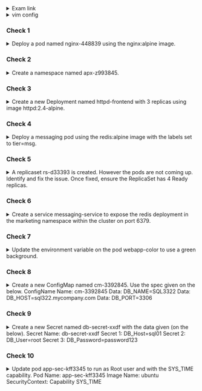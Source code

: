 <details><summary>Exam link</summary>
https://kodekloud.com/topic/mock-exam-1-5/
</p></details>

<details><summary>vim config</summary>
<p>
  
```bash
export dy='--dry-run=client -o yaml' fg='--force --grace-period 0' && \
alias k=kubectl && source <(kubectl completion bash | sed 's/kubectl/k/g') && \
echo "source <(kubectl completion bash)" >> $HOME/.bashrc && \
echo -e 'set et nu sts=2 sw=2 ts=2 ' >> ~/.vimrc
EXPLAINED
set expandtab #never see \t again in your file - expands tab keypresses to space
set number
set softtabstop #of whitespace cols a tab/backspace keypress is worth
set shiftwidth=2 #of whitespace cols a "lvl of indent" is worth
set tabstop=2 #of whitespace cols a tab counts for

```
</p>
</details>

### Check 1 ###
<details><summary>
Deploy a pod named nginx-448839 using the nginx:alpine image.
</summary>
<p>
  
```bash
k run nginx-448839 --image=nginx:alpine
```
</p>
</details>

### Check 2 ###
<details><summary>
Create a namespace named apx-z993845.
</summary>
<p>
  
```bash
k create ns apx-z993845
```
</p>
</details>

### Check 3 ###
<details><summary>
Create a new Deployment named httpd-frontend with 3 replicas using image httpd:2.4-alpine.
</summary>
<p>
  
```bash
k create deploy httpd-frontend --image=httpd:2.4-alpine --replicas=3
```
</p>
</details>

### Check 4 ###
<details><summary>
Deploy a messaging pod using the redis:alpine image with the labels set to tier=msg.
</summary>
<p>
  
```bash
k run messaging --image=redis:alpine --labels=tier=msg
```
</p>
</details>

### Check 5 ###
<details><summary>
A replicaset rs-d33393 is created. However the pods are not coming up. Identify and fix the issue.
Once fixed, ensure the ReplicaSet has 4 Ready replicas.
</summary>
<p>
  
```bash

```
</p>
</details>

### Check 6 ###
<details><summary>
Create a service messaging-service to expose the redis deployment in the marketing namespace within the cluster on port 6379.
</summary>
<p>
  
```bash

```
</p>
</details>

### Check 7 ###
<details><summary>
Update the environment variable on the pod webapp-color to use a green background.
</summary>
<p>
  
```bash
k edit pod webapp-color #Change "pink" to "green"
k delete pod webapp-color $fg
k create -f /tmp/kubectl-edit-___.yaml
```
</p>
</details>

### Check 8 ###
<details><summary>
Create a new ConfigMap named cm-3392845. Use the spec given on the below.
ConfigName Name: cm-3392845
Data: DB_NAME=SQL3322
Data: DB_HOST=sql322.mycompany.com
Data: DB_PORT=3306
</summary>
<p>
  
```bash
k create cm cm-3392845
k edit cm cm-3392845
apiVersion: v1
kind: ConfigMap
metadata:
  name: cm-3392845
data:
  DB_HOST: sql322.mycompany.com
  DB_NAME: SQL3322
  DB_PORT: "3306"
```
</p>
</details>

### Check 9 ###
<details><summary>
Create a new Secret named db-secret-xxdf with the data given (on the below).
Secret Name: db-secret-xxdf
Secret 1: DB_Host=sql01
Secret 2: DB_User=root
Secret 3: DB_Password=password123
</summary>
<p>
  
```bash
k create secret generic db-secret-xxdf --from-literal='DB_Host=sql01,DB_User=root,DB_Password=password123'
```
</p>
</details>

### Check 10 ###
<details><summary>
Update pod app-sec-kff3345 to run as Root user and with the SYS_TIME capability.
Pod Name: app-sec-kff3345
Image Name: ubuntu
SecurityContext: Capability SYS_TIME
</summary>
<p>
  
```bash
```
</p>
</details>
